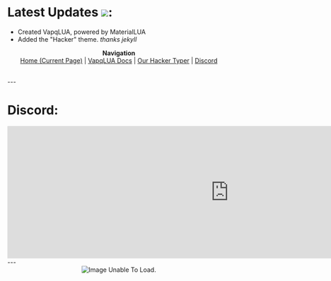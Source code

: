 <script src="https://cdn.jsdelivr.net/npm/@widgetbot/crate@3" async defer>
  new Crate({
    server: '786633449149956116',
    channel: '799267896713805830',
    glyph: ['https://cdn.discordapp.com/avatars/293731150239891456/f7d78d0c7e6522ed296bfa315b3a1969.png', '100%']
  })
</script>
# Latest Updates <img src="https://i.imgur.com/A4xSAsW.gif">:
 * Created VapqLUA, powered by MaterialLUA
 * Added the "Hacker" theme. *thanks jekyll* 
 <p align="center">
  <b>Navigation</b><br>
  <a href="#">Home (Current Page)</a> |
  <a href="vapqlua">VapqLUA Docs</a> |
  <a href="htyper">Our Hacker Typer</a> |
  <a href="#discord">Discord</a>
  <br><br>
</p>
---
<h1 id="discord">Discord:</h1>
<div align="center">
<iframe src="https://discord.com/widget?id=786633449149956116&theme=dark" width="1000" height="300" allowtransparency="true" frameborder="0" sandbox="allow-popups allow-popups-to-escape-sandbox allow-same-origin allow-scripts"></iframe>
</div>
---

<div align="center">
<img src="https://img.shields.io/badge/Built%20With-LOVE%20By%20the%20vapq%20staff-orange?style=for-the-badge&logo=github" alt="Image Unable To Load.">
</div>

